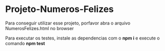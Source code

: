 # Projeto-Numeros-Felizes

Para conseguir utilizar esse projeto, porfavor abra o arquivo NumerosFelizes.html no browser

Para executar os testes, instale as dependencias com o <b>npm i</b> e execute o comando <b>npm test</b>

